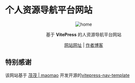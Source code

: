 # 个人资源导航平台网站

<p align="center">
  <img src="" alt="home" />
</p>
<p align="center"> 基于 <b>VitePress</b> 的人资源导航平台网站 </p>
<p align='center'><a href="https://nanshuo.icu/">网站网址</a> | <a href="https://blog.nanshuo.icu/">作者博客</a></p>

## 特别感谢

该网站基于 [茂茂 | maomao](https://github.com/maomao1996) 开发开源的[vitepress-nav-template](https://github.com/maomao1996/vitepress-nav-template)
